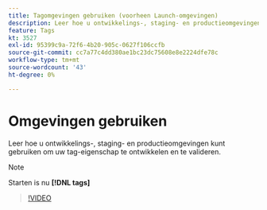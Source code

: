 ```yaml
---
title: Tagomgevingen gebruiken (voorheen Launch-omgevingen)
description: Leer hoe u ontwikkelings-, staging- en productieomgevingen kunt gebruiken om uw tag-eigenschap te ontwikkelen en te valideren.
feature: Tags
kt: 3527
exl-id: 95399c9a-72f6-4b20-905c-0627f106ccfb
source-git-commit: cc7a77c4dd380ae1bc23dc75608e8e2224dfe78c
workflow-type: tm+mt
source-wordcount: '43'
ht-degree: 0%

---
```


# Omgevingen gebruiken

Leer hoe u ontwikkelings-, staging- en productieomgevingen kunt gebruiken om uw tag-eigenschap te ontwikkelen en te valideren.

>[!NOTE]
>
> Starten is nu **[!DNL tags]**

>[!VIDEO](https://video.tv.adobe.com/v/28729/?quality=12&learn=on)
